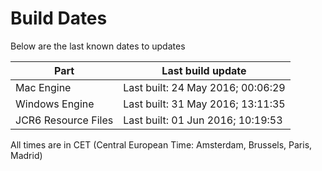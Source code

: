 # Build Dates

Below are the last known dates to updates

Part | Last build update
-----|-----
Mac Engine | Last built: 24 May 2016; 00:06:29
Windows Engine | Last built: 31 May 2016; 13:11:35
JCR6 Resource Files | Last built: 01 Jun 2016; 10:19:53
All times are in CET (Central European Time: Amsterdam, Brussels, Paris, Madrid)



